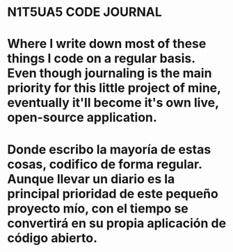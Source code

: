 # N1T5UA5 CODE JOURNAL

# Where I write down most of these things I code on a regular basis. Even though journaling is the main priority for this little project of mine, eventually it'll become it's own live, open-source application.

# Donde escribo la mayoría de estas cosas, codifico de forma regular. Aunque llevar un diario es la principal prioridad de este pequeño proyecto mío, con el tiempo se convertirá en su propia aplicación de código abierto.
